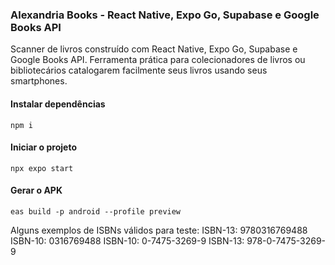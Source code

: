 ### Alexandria Books - React Native, Expo Go, Supabase e Google Books API  
Scanner de livros construído com React Native, Expo Go, Supabase e Google Books API. Ferramenta prática para colecionadores de livros ou bibliotecários catalogarem facilmente seus livros usando seus smartphones.
#### Instalar dependências

```
npm i
```

#### Iniciar o projeto

```
npx expo start
```

#### Gerar o APK

```
eas build -p android --profile preview
```
Alguns exemplos de ISBNs válidos para teste:
ISBN-13: 9780316769488
ISBN-10: 0316769488
ISBN-10: 0-7475-3269-9
ISBN-13: 978-0-7475-3269-9

